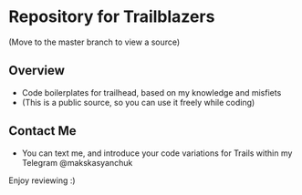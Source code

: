 # Repository for Trailblazers
(Move to the master branch to view a source)

## Overview
- Code boilerplates for trailhead, based on my knowledge and misfiets
- (This is a public source, so you can use it freely while coding)

## Contact Me
- You can text me, and introduce your code variations for Trails within my Telegram @makskasyanchuk


Enjoy reviewing :)
